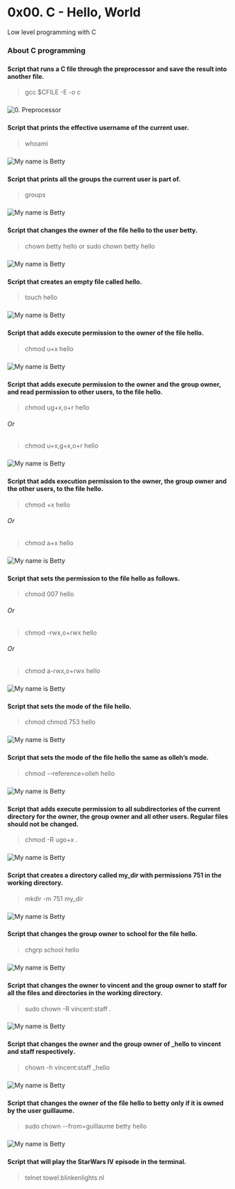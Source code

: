 
# 0x00. C - Hello, World
Low level programming with C

### About C programming
### 

### 
#### Script that runs a C file through the preprocessor and save the result into another file.
> gcc $CFILE -E -o c
###
![0. Preprocessor](https://github.com/Cocorine/alx-system_engineering-devops/blob/main/resources/permissions/0-iam_betty.png)

### 
#### Script that prints the effective username of the current user.
> whoami
###
![My name is Betty](https://github.com/Cocorine/alx-system_engineering-devops/blob/main/resources/permissions/1-who_am_i.png)

### 
#### Script that prints all the groups the current user is part of.
> groups
###
![My name is Betty](https://github.com/Cocorine/alx-system_engineering-devops/blob/main/resources/permissions/2-groups.png)

### 
#### Script that changes the owner of the file hello to the user betty.
> chown betty hello
or
> sudo chown betty hello
###
![My name is Betty](https://github.com/Cocorine/alx-system_engineering-devops/blob/main/resources/permissions/3-new_owner.png)

### 
#### Script that creates an empty file called hello.
> touch hello
###
![My name is Betty](https://github.com/Cocorine/alx-system_engineering-devops/blob/main/resources/permissions/4-empty.png)

### 
#### Script that adds execute permission to the owner of the file hello.
> chmod u+x hello
###
![My name is Betty](https://github.com/Cocorine/alx-system_engineering-devops/blob/main/resources/permissions/5-execute.png)

###
#### Script that adds execute permission to the owner and the group owner, and read permission to other users, to the file hello.
> chmod ug+x,o+r hello
###### Or
> chmod u+x,g+x,o+r hello
###
![My name is Betty](https://github.com/Cocorine/alx-system_engineering-devops/blob/main/resources/permissions/6-multiple_permissions.png)

###
#### Script that adds execution permission to the owner, the group owner and the other users, to the file hello.
> chmod +x hello
###### Or
> chmod a+x hello
###
![My name is Betty](https://github.com/Cocorine/alx-system_engineering-devops/blob/main/resources/permissions/7-everybody.png)

###
#### Script that sets the permission to the file hello as follows.
> chmod 007 hello
###### Or
> chmod -rwx,o+rwx hello
###### Or
> chmod a-rwx,o+rwx hello
###
![My name is Betty](https://github.com/Cocorine/alx-system_engineering-devops/blob/main/resources/permissions/8-James_Bond.png)

###
#### Script that sets the mode of the file hello.
> chmod chmod 753 hello
###
![My name is Betty](https://github.com/Cocorine/alx-system_engineering-devops/blob/main/resources/permissions/9-John_Doe.png)

###
#### Script that sets the mode of the file hello the same as olleh’s mode.
> chmod --reference=olleh hello
###
![My name is Betty](https://github.com/Cocorine/alx-system_engineering-devops/blob/main/resources/permissions/10-mirror_permissions.png)

###
#### Script that adds execute permission to all subdirectories of the current directory for the owner, the group owner and all other users. Regular files should not be changed.
> chmod -R ugo+x .
###
![My name is Betty](https://github.com/Cocorine/alx-system_engineering-devops/blob/main/resources/permissions/11-directories_permissions.png)

###
#### Script that creates a directory called my_dir with permissions 751 in the working directory.
> mkdir -m 751 my_dir
###
![My name is Betty](https://github.com/Cocorine/alx-system_engineering-devops/blob/main/resources/permissions/12-directory_permissions.png)

###
#### Script that changes the group owner to school for the file hello.
> chgrp school hello
###
![My name is Betty](https://github.com/Cocorine/alx-system_engineering-devops/blob/main/resources/permissions/13-change_group.png)

###
#### Script that changes the owner to vincent and the group owner to staff for all the files and directories in the working directory.
> sudo chown -R vincent:staff .
###
![My name is Betty](https://github.com/Cocorine/alx-system_engineering-devops/blob/main/resources/permissions/100-change_owner_and_group.png)

###
#### Script that changes the owner and the group owner of _hello to vincent and staff respectively.
> chown -h vincent:staff _hello
###
![My name is Betty](https://github.com/Cocorine/alx-system_engineering-devops/blob/main/resources/permissions/101-symbolic_link_permissions.png)

### 
#### Script that changes the owner of the file hello to betty only if it is owned by the user guillaume.
> sudo chown --from=guillaume betty hello
###
![My name is Betty](https://github.com/Cocorine/alx-system_engineering-devops/blob/main/resources/permissions/102-if_only.png)

### 
#### Script that will play the StarWars IV episode in the terminal.
> telnet towel.blinkenlights.nl
